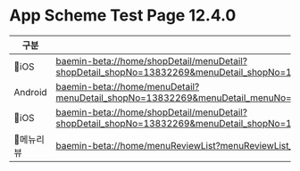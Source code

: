 # App Scheme Test Page 12.4.0

<html>
  <head></head>
  <body>
    <table class="table table-striped">
    <thead>
    <tr>
        <th scope="col">구분</th>
        <th scope="col">경로</th>
    </tr>
    </thead>
    <tbody>
    <tr>
        <td>
            iOS
        </td>
        <td>
            <a class="baeminScheme" href="baemin-beta://home/shopDetail/menuDetail?shopDetail_shopNo=13832269&menuDetail_shopNo=13832269&menuDetail_menuNo=34422911&menuDetail_categoryTypeCode=4">
              baemin-beta://home/shopDetail/menuDetail?shopDetail_shopNo=13832269&menuDetail_shopNo=13832269&menuDetail_menuNo=34422911&menuDetail_categoryTypeCode=4
          </a>
        </td>
    </tr>
    <tr>
        <td>
            Android
        </td>
        <td>
            <a class="baeminScheme" href="baemin-beta://home/menuDetail?menuDetail_shopNo=13832269&menuDetail_menuNo=34422911&menuDetail_categoryTypeCode=4">
              baemin-beta://home/menuDetail?menuDetail_shopNo=13832269&menuDetail_menuNo=34422911&menuDetail_categoryTypeCode=4
          </a>
        </td>
    </tr>
    <tr>
        <td>
            iOS
        </td>
        <td>
            <a class="baeminScheme" href="baemin-beta://home/shopDetail/menuDetail?shopDetail_shopNo=13832269&menuDetail_shopNo=13832269&menuDetail_menuNo=34422911">
              baemin-beta://home/shopDetail/menuDetail?shopDetail_shopNo=13832269&menuDetail_shopNo=13832269&menuDetail_menuNo=34422911&menuDetail_categoryTypeCode=4
          </a>
        </td>
    </tr>
    <tr>
        <td>
            메뉴리뷰
        </td>
        <td>
            <a class="baeminScheme" href="baemin-beta://home/menuReviewList?menuReviewList_shopNo=13832265&menuReviewList_menuNo=34398942">
              baemin-beta://home/menuReviewList?menuReviewList_shopNo=13832265&menuReviewList_menuNo=34398942
          </a>
        </td>
    </tr>
    </tbody>
